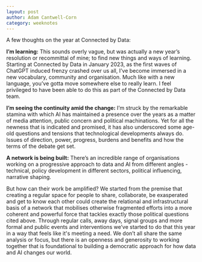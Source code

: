```yaml
---
layout: post
author: Adam Cantwell-Corn
category: weeknotes
---
```


A few thoughts on the year at Connected by Data:

**I’m learning:**
This sounds overly vague, but was actually a new year’s resolution or recommittal of mine; to find new things and ways of learning. Starting at Connected by Data in January 2023, as the first waves of ChatGPT induced frenzy crashed over us all, I’ve become immersed in a new vocabulary, community and organisation. Much like with a new language, you’ve gotta move somewhere else to really learn. I feel privileged to have been able to do this as part of the Connected by Data team.

**I’m seeing the continuity amid the change:**
I’m struck by the remarkable stamina with which AI has maintained a presence over the years as a matter of media attention, public concern and political machinations. Yet for all the newness that is indicated and promised, it has also underscored some age-old questions and tensions that technological developments always do. Issues of direction, power, progress, burdens and benefits and how the terms of the debate get set. 

**A network is being built:**
There’s an incredible range of organisations working on a progressive approach to data and AI from different angles - technical, policy development in different sectors, political influencing, narrative shaping. 

But how can their work be amplified? We started from the premise that creating a regular space for people to share, collaborate, be exasperated and get to know each other could create the relational and infrastructural basis of a network that mobilises otherwise fragmented efforts into a more coherent and powerful force that tackles exactly those political questions cited above. Through regular calls, away days, signal groups and more formal and public events and interventions we’ve started to do that this year in a way that feels like it's meeting a need. We don’t all share the same analysis or focus, but there is an openness and generosity to working together that is foundational to building a democratic approach for how data and AI changes our world.